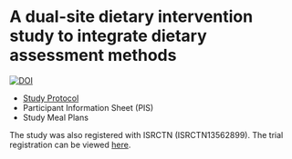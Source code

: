 # A dual-site dietary intervention study to integrate dietary assessment methods

[![DOI](https://zenodo.org/badge/824221768.svg)](https://zenodo.org/doi/10.5281/zenodo.12683857)

* [Study Protocol](Protocol_Version1.0_15032023.pdf)
* Participant Information Sheet (PIS)
* Study Meal Plans 


The study was also registered with ISRCTN (ISRCTN13562899). The trial registration can be viewed [here](https://www.isrctn.com/ISRCTN13562899).
